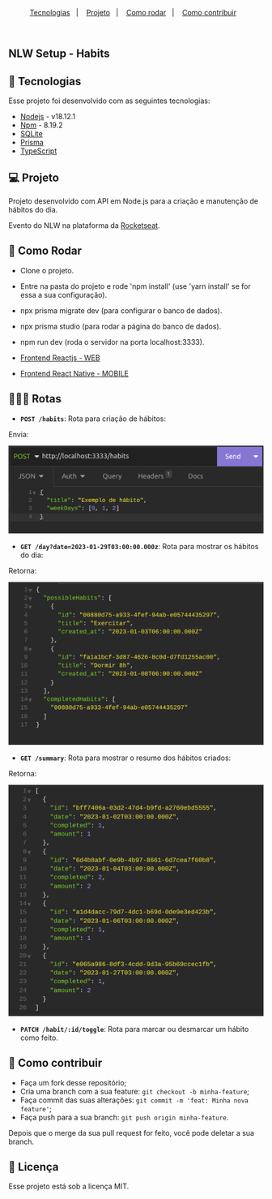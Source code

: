 <p align="center">
  <a href="#-tecnologias">Tecnologias</a>&nbsp;&nbsp;&nbsp;|&nbsp;&nbsp;&nbsp;
  <a href="#-projeto">Projeto</a>&nbsp;&nbsp;&nbsp;|&nbsp;&nbsp;&nbsp;
  <a href="#-como-rodar">Como rodar</a>&nbsp;&nbsp;&nbsp;|&nbsp;&nbsp;&nbsp;
  <a href="#-como-contribuir">Como contribuir</a>&nbsp;&nbsp;&nbsp;
  </p>

<br>

## NLW Setup - Habits

## 🚀 Tecnologias

Esse projeto foi desenvolvido com as seguintes tecnologias:

- [Nodejs](https://nodejs.org/en/) - v18.12.1
- [Npm](https://www.npmjs.com/) - 8.19.2
- [SQLite](https://www.sqlite.org/index.html)
- [Prisma](https://www.prisma.io/docs)
- [TypeScript](https://www.typescriptlang.org/)

## 💻 Projeto

Projeto desenvolvido com API em Node.js para a criação e manutenção de hábitos do dia.

Evento do NLW na plataforma da [Rocketseat](https://www.rocketseat.com.br/).

## 🚀 Como Rodar

- Clone o projeto.
- Entre na pasta do projeto e rode 'npm install' (use 'yarn install' se for essa a sua configuração).
- npx prisma migrate dev (para configurar o banco de dados).
- npx prisma studio (para rodar a página do banco de dados).
- npm run dev (roda o servidor na porta localhost:3333).

- [Frontend Reactjs - WEB](https://github.com/leticea/habits-app-nlw-react)
- [Frontend React Native - MOBILE](https://github.com/leticea/habits-app-nlw-react-native)

## 👩🏿‍💻 Rotas

- **`POST /habits`**: Rota para criação de hábitos:

Envia:
<p align="center">
  <img alt="post" src=".github/image.png">
</p>

- **`GET /day?date=2023-01-29T03:00:00.000z`**: Rota para mostrar os hábitos do dia:

Retorna:
<p align="center">
  <img alt="get" src=".github/image2.png">
</p>

- **`GET /summary`**: Rota para mostrar o resumo dos hábitos criados:

Retorna:
<p align="center">
  <img alt="get" src=".github/image3.png">
</p>

- **`PATCH /habit/:id/toggle`**: Rota para marcar ou desmarcar um hábito como feito.

## 🤔 Como contribuir

- Faça um fork desse repositório;
- Cria uma branch com a sua feature: `git checkout -b minha-feature`;
- Faça commit das suas alterações: `git commit -m 'feat: Minha nova feature'`;
- Faça push para a sua branch: `git push origin minha-feature`.

Depois que o merge da sua pull request for feito, você pode deletar a sua branch.

## 📝 Licença

Esse projeto está sob a licença MIT.